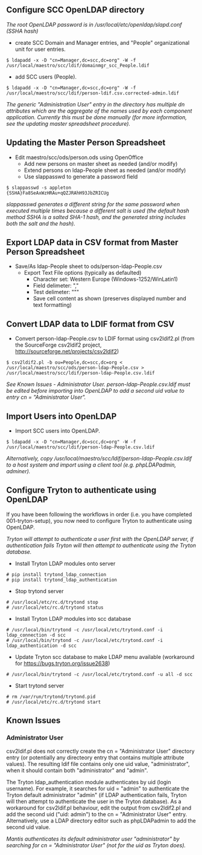 ## Configure SCC OpenLDAP directory

*The root OpenLDAP password is in /usr/local/etc/openldap/slapd.conf (SSHA hash)*

* create SCC Domain and Manager entries, and "People" organizational unit for user entries.

```
$ ldapadd -x -D "cn=Manager,dc=scc,dc=org" -W -f /usr/local/maestro/scc/ldif/domainmgr_scc_People.ldif
```    

* add SCC users (People).

```
$ ldapadd -x -D "cn=Manager,dc=scc,dc=org" -W -f /usr/local/maestro/scc/ldif/person-ldif.csv.corrected-admin.ldif
```    

*The generic "Administration User" entry in the directory has multiple dn attributes which are the aggregate of the names used by each component application. Currently this must be done manually (for more information, see the updating master spreadsheet procedure).*

## Updating the Master Person Spreadsheet

* Edit maestro/scc/ods/person.ods using OpenOffice
    * Add new persons on master sheet as needed (and/or modify)
    * Extend persons on ldap-People sheet as needed (and/or modify)
    * Use slappasswd to generate a password field

    
```
$ slappasswd -s appleton
{SSHA}Fa8SeAxWzHRAu+qQZJRAhH93JbZRICUg
```

*slappasswd generates a different string for the same password when executed multiple times because a different salt is used (the  default hash method SSHA is a salted SHA-1 hash, and the generated string includes both the salt and the hash).*
    
## Export LDAP data in CSV format from Master Person Spreadsheet

* Save/As ldap-People sheet to ods/person-ldap-People.csv
    * Export Text File options (typically as defaulted)
        * Character set: Western Europe (Windows-1252/WinLatin1)
        * Field delimeter: ","
        * Test delimeter: """
        * Save cell content as shown (preserves displayed number and text formatting)


## Convert LDAP data to LDIF format from CSV

* Convert person-ldap-People.csv to LDIF format using csv2ldif2.pl (from the SourceForge csv2ldif2 project, http://sourceforge.net/projects/csv2ldif2)

```
$ csv2ldif2.pl -b ou=People,dc=scc,dc=org < /usr/local/maestro/scc/ods/person-ldap-People.csv > /usr/local/maestro/scc/ldif/person-ldap-People.csv.ldif
```
    
*See Known Issues - Administrator User. person-ldap-People.csv.ldif must be edited before importing into OpenLDAP to add a second uid value to entry cn = "Administrator User".*

## Import Users into OpenLDAP

* Import SCC users into OpenLDAP.

```
$ ldapadd -x -D "cn=Manager,dc=scc,dc=org" -W -f /usr/local/maestro/scc/ldif/person-ldap-People.csv.ldif
```
    

*Alternatively, copy /usr/local/maestro/scc/ldif/person-ldap-People.csv.ldif to a host system and import using a client tool (e.g. phpLDAPadmin, adminer).*

## Configure Tryton to authenticate using OpenLDAP

If you have been following the workflows in order (i.e. you have completed 001-tryton-setup), you now need to configure Tryton to authenticate using OpenLDAP.

*Tryton will attempt to authenticate a user first with the OpenLDAP server, if authentication fails Tryton will then attempt to authenticate using the Tryton database.*

* Install Tryton LDAP modules onto server

```
# pip install trytond_ldap_connection
# pip install trytond_ldap_authentication
```

* Stop trytond server

```
# /usr/local/etc/rc.d/trytond stop
# /usr/local/etc/rc.d/trytond status
```

* Install Tryton LDAP modules into scc database

```
# /usr/local/bin/trytond -c /usr/local/etc/trytond.conf -i ldap_connection -d scc
# /usr/local/bin/trytond -c /usr/local/etc/trytond.conf -i ldap_authentication -d scc
```

* Update Tryton scc database to make LDAP menu available (workaround for https://bugs.tryton.org/issue2638)

```
# /usr/local/bin/trytond -c /usr/local/etc/trytond.conf -u all -d scc
```

* Start trytond server

```
# rm /var/run/trytond/trytond.pid
# /usr/local/etc/rc.d/trytond start
```

## Known Issues

### Administrator User

csv2ldif.pl does not correctly create the cn = "Administrator User" directory entry (or potentially any directeory entry that contains multiple attribute values). The resulting ldif file contains only one uid value, "administrator", when it should contain both "administrator" and "admin".
    
The Tryton ldap_authentication module authenticates by uid (login username). For example, it searches for uid = "admin" to authenticate the Tryton default administrator "admin" (if LDAP authentication fails, Tryton will then attempt to authenticate the user in the Tryton database). As a workaround for csv2ldif.pl behaviour, edit the output from csv2ldif2.pl and add the second uid ("uid: admin") to the cn = "Administrator User" entry. Alternatively, use a LDAP directory editor such as phpLDAPadmin to add the second uid value.
 
*Mantis authenticates its default administrator user "administrator" by searching for cn = "Administrator User" (not for the uid as Tryton does).*
